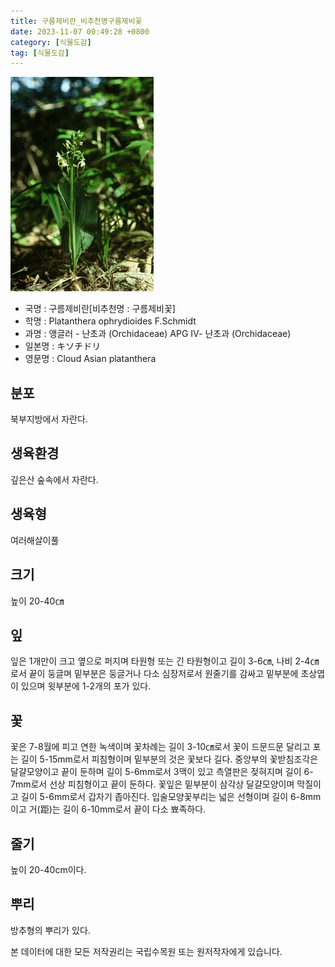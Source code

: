 ```yaml
---
title: 구름제비란_비추천명구름제비꽃
date: 2023-11-07 00:49:28 +0800
category: [식물도감]
tag: [식물도감]
---
```




![구름제비란[비추천명 : 구름제비꽃]](/assets/img/fileUpload/plants/basic/Orchidaceae/Platanthera/6402/1_th2.JPG)
- 국명 : 구름제비란[비추천명 : 구름제비꽃]
- 학명 : Platanthera ophrydioides F.Schmidt
- 과명 : 앵글러 - 난초과 (Orchidaceae) APG Ⅳ- 난초과 (Orchidaceae)
- 일본명 : キソチドリ
- 영문명 : Cloud Asian platanthera


## 분포
북부지방에서 자란다.
## 생육환경
깊은산 숲속에서 자란다.
## 생육형
여러해살이풀
## 크기
높이 20-40㎝
## 잎
잎은 1개만이 크고 옆으로 퍼지며 타원형 또는 긴 타원형이고 길이 3-6㎝, 나비 2-4㎝로서 끝이 둥글며 밑부분은 둥글거나 다소 심장저로서 원줄기를 감싸고 밑부분에 초상엽이 있으며 윗부분에 1-2개의 포가 있다.
## 꽃
꽃은 7-8월에 피고 연한 녹색이며 꽃차례는 길이 3-10㎝로서 꽃이 드문드문 달리고 포는 길이 5-15mm로서 피침형이며 밑부분의 것은 꽃보다 길다. 중앙부의 꽃받침조각은 달걀모양이고 끝이 둔하며 길이 5-6mm로서 3맥이 있고 측열판은 젖혀지며 길이 6-7mm로서 선상 피침형이고 끝이 둔하다. 꽃잎은 밑부분이 삼각상 달걀모양이며 막질이고 길이 5-6mm로서 갑자기 좁아진다. 입술모양꽃부리는 넓은 선형이며 길이 6-8mm이고 거(距)는 길이 6-10mm로서 끝이 다소 뾰족하다.
## 줄기
높이 20-40cm이다.
## 뿌리
방추형의 뿌리가 있다.






본 데이터에 대한 모든 저작권리는 국립수목원 또는 원저작자에게 있습니다.
